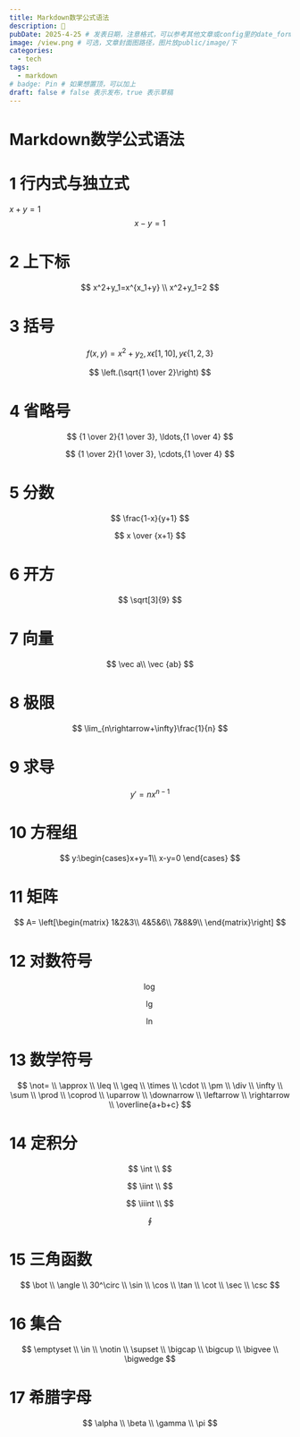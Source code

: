 ```yaml
---
title: Markdown数学公式语法
description: 🐸
pubDate: 2025-4-25 # 发表日期，注意格式，可以参考其他文章或config里的date_format
image: /view.png # 可选，文章封面图路径，图片放public/image/下
categories:
  - tech
tags:
  - markdown
# badge: Pin # 如果想置顶，可以加上
draft: false # false 表示发布，true 表示草稿
---
```


# Markdown数学公式语法

# 1 行内式与独立式

$x+y=1$
$$x-y=1$$

# 2 上下标

$$
x^2+y_1=x^{x_1+y}  \\
x^2+y_1=2
$$

# 3 括号

$$
f(x,y)=x^2+y_2,x \epsilon[1,10],y \epsilon \{1,2,3\}
$$

$$
\left.(\sqrt{1 \over 2}\right)
$$

# 4 省略号

$$
{1 \over 2}{1 \over 3}, \ldots,{1 \over 4}
$$

$$
{1 \over 2}{1 \over 3}, \cdots,{1 \over 4}
$$

# 5 分数

$$
\frac{1-x}{y+1}
$$

$$
x \over {x+1}
$$

# 6 开方

$$
\sqrt[3]{9}
$$

# 7 向量

$$
\vec a\\
\vec {ab}
$$

# 8 极限

$$
\lim_{n\rightarrow+\infty}\frac{1}{n}
$$

# 9 求导

$$
y \prime=nx^{n-1}
$$

# 10 方程组

$$
y:\begin{cases}x+y=1\\
x-y=0 \end{cases}
$$

# 11 矩阵

$$
A= \left[\begin{matrix}
1&2&3\\
4&5&6\\
7&8&9\\
\end{matrix}\right]
$$

# 12 对数符号

$$
\log
$$

$$
\lg
$$

$$
\ln
$$

# 13 数学符号

$$
\not= \\
\approx \\
\leq \\
\geq \\
\times \\
\cdot \\
\pm \\
\div \\
\infty \\
\sum \\
\prod \\
\coprod \\
\uparrow \\
\downarrow \\
\leftarrow \\
\rightarrow \\
\overline{a+b+c}
$$

# 14 定积分

$$
\int \\
$$

$$
\iint \\
$$

$$
\iiint \\
$$

$$
\oint
$$

# 15 三角函数

$$
\bot \\
\angle \\
30^\circ \\
\sin \\
\cos \\
\tan \\
\cot \\
\sec \\
\csc
$$

# 16 集合

$$
\emptyset \\
\in \\
\notin \\
\supset \\
\bigcap \\
\bigcup \\
\bigvee \\
\bigwedge
$$

# 17 希腊字母

$$
\alpha \\
\beta \\
\gamma \\
\pi
$$
